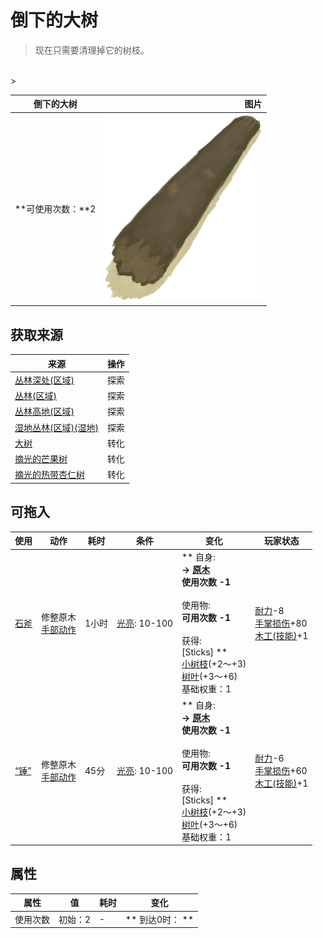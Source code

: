# 倒下的大树  
> 现在只需要清理掉它的树枝。  
<br>  
>   
  
  倒下的大树  |   图片   
 ----  |  ----:   
 **可使用次数：**2  |  <img decoding="async" src="Sprite/Log.png" href="a.md" style="max-width:300px;max-height:300px;">   
  
## 获取来源  
来源  |  操作  
----  |  ----  
[丛林深处(区域)](DeepJungle.md)  |  探索  
[丛林(区域)](Jungle.md)  |  探索  
[丛林高地(区域)](JungleHighlands.md)  |  探索  
[湿地丛林(区域)(湿地)](Wetlands.md)  |  探索  
[大树](LargeTree.md)  |  转化  
[摘光的芒果树](MangoTreeCleared.md)  |  转化  
[摘光的热带杏仁树](TropicalAlmondTreeCleared.md)  |  转化  
## 可拖入  
使用  |  动作  |  耗时  |  条件  |  变化  |  玩家状态  
----  |  ----  |  ----  |  ----  |  ----  |  ----  
[石斧](StoneAxe.md)  |  修整原木<br>[手部动作](HandAction.md)  |  1小时  |  [光亮](Light.md): 10-100  |  ** 自身: **<br>→ [原木](Log.md)<br>使用次数  -1<br><br>** 使用物: **<br>可用次数  -1<br><br>** 获得: **<br>** [Sticks] **<br>  [小树枝](Sticks.md)(+2～+3)<br>  [树叶](LeavesFresh.md)(+3～+6)<br>基础权重：1  |  [耐力](Stamina.md)-8<br>[手掌损伤](HandDamage.md)+80<br>[木工(技能)](Skill_Woodworking.md)+1  
[“锤”](tag_Axe.md)  |  修整原木<br>[手部动作](HandAction.md)  |  45分  |  [光亮](Light.md): 10-100  |  ** 自身: **<br>→ [原木](Log.md)<br>使用次数  -1<br><br>** 使用物: **<br>可用次数  -1<br><br>** 获得: **<br>** [Sticks] **<br>  [小树枝](Sticks.md)(+2～+3)<br>  [树叶](LeavesFresh.md)(+3～+6)<br>基础权重：1  |  [耐力](Stamina.md)-6<br>[手掌损伤](HandDamage.md)+60<br>[木工(技能)](Skill_Woodworking.md)+1  
## 属性   
属性  |  值  |  耗时  |  变化  
----  |  ----  |  ----  |  ----  
使用次数  |  初始：2  |  -  |  ** 到达0时： **<br>  


<script>document.title="倒下的大树 - 卡牌生存百科 Card Survival Wiki";</script>